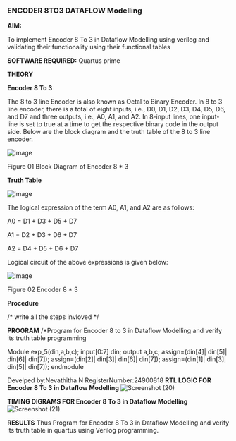 ### ENCODER 8TO3 DATAFLOW Modelling

**AIM:**

To implement  Encoder 8 To 3 in Dataflow Modelling using verilog and validating their functionality using their functional tables

**SOFTWARE REQUIRED:** Quartus prime

**THEORY**

**Encoder 8 To 3**

The 8 to 3 line Encoder is also known as Octal to Binary Encoder. In 8 to 3 line encoder, there is a total of eight inputs, i.e., D0, D1, D2, D3, D4, D5, D6, and D7 and three outputs, i.e., A0, A1, and A2. In 8-input lines, one input-line is set to true at a time to get the respective binary code in the output side. Below are the block diagram and the truth table of the 8 to 3 line encoder.

![image](https://github.com/naavaneetha/ENCODER8TO3DATAFLOW/assets/154305477/0bc242c1-eb9e-4c47-afe5-30428470efc3)

Figure 01  Block Diagram of Encoder 8 * 3

**Truth Table**

![image](https://github.com/naavaneetha/ENCODER8TO3DATAFLOW/assets/154305477/35496b14-ae6e-4cd1-9abd-d6736b576575)

The logical expression of the term A0, A1, and A2 are as follows:

A0 = D1 + D3 + D5 + D7

A1 = D2 + D3 + D6 + D7

A2 = D4 + D5 + D6 + D7

Logical circuit of the above expressions is given below:

![image](https://github.com/naavaneetha/ENCODER8TO3DATAFLOW/assets/154305477/95acaee6-c873-4c75-89eb-ef09fb158053)

Figure 02  Encoder 8 * 3

**Procedure**

/* write all the steps invloved */

**PROGRAM**
/*Program for Encoder 8 to 3 in Dataflow Modelling and verify its truth table programming 

Module exp_5(din,a,b,c);
input[0:7] din;
output a,b,c;
assign=(din[4]| din[5]| din[6]| din[7]);
assign=(din[2]| din[3]| din[6]| din[7]);
assign=(din[1]| din[3]| din[5]| din[7]);
endmodule 

Develped by:Nevathitha N
RegisterNumber:24900818
**RTL LOGIC FOR Encoder 8 To 3 in Dataflow Modelling**
![Screenshot (20)](https://github.com/user-attachments/assets/9179061e-60ee-47ae-ba9d-b1cae504b66b)

**TIMING DIGRAMS FOR Encoder 8 To 3 in Dataflow Modelling**
![Screenshot (21)](https://github.com/user-attachments/assets/3a2ee8b0-e4e1-454a-9e44-f2d6c485e8ab)

**RESULTS**
Thus Program for Encoder 8 To 3 in Dataflow Modelling and verify its truth table in quartus using Verilog programming. 




